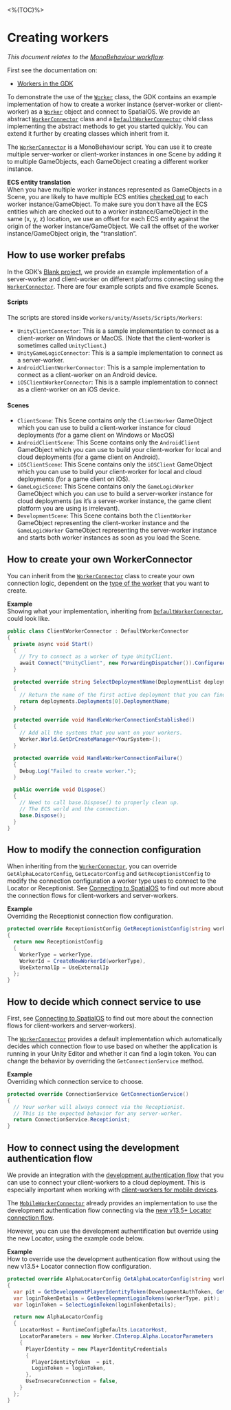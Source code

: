 <%(TOC)%>
# Creating workers
_This document relates to the [MonoBehaviour workflow]({{urlRoot}}/reference/workflows/which-workflow)._

First see the documentation on:

* [Workers in the GDK]({{urlRoot}}/reference/concepts/worker)

To demonstrate the use of the [`Worker`]({{urlRoot}}/api/core/worker) class, the GDK contains an example implementation
of how to create a worker instance (server-worker or client-worker) as a [`Worker`]({{urlRoot}}/api/core/worker) object and connect to SpatialOS. We provide an abstract [`WorkerConnector`]({{urlRoot}}/api/core/worker-connector) class and a [`DefaultWorkerConnector`]({{urlRoot}}/api/core/default-worker-connector) child class implementing the abstract methods to get you started quickly. You can extend it further by creating classes which inherit from it.

The [`WorkerConnector`]({{urlRoot}}/api/core/worker-connector) is a MonoBehaviour script. You can use it to create multiple server-worker or client-worker instances in one Scene by adding it to multiple GameObjects, each GameObject creating a different worker instance.

**ECS entity translation** <br/>
When you have multiple worker instances represented as GameObjects in a Scene, you are likely to have multiple ECS entities [checked out]({{urlRoot}}/reference/glossary#authority) to each worker instance/GameObject. To make sure you don’t have all the ECS entities which are checked out to a worker instance/GameObject in the same (x, y, z) location, we use an offset for each ECS entity against the origin of the worker instance/GameObject.  We call the offset of the worker instance/GameObject origin, the “translation”.


## How to use worker prefabs

In the GDK’s [Blank project](https://github.com/spatialos/gdk-for-unity-blank-project), we provide an example implementation of a server-worker and client-worker on different platforms connecting using the [`WorkerConnector`]({{urlRoot}}/api/core/worker-connector). There are four example scripts and five example Scenes.

#### Scripts
The scripts are stored inside `workers/unity/Assets/Scripts/Workers`:

* `UnityClientConnector`: This is a sample implementation to connect as a client-worker on Windows or MacOS. (Note that the client-worker is sometimes called `UnityClient`.)
* `UnityGameLogicConnector`: This is a sample implementation to connect as a server-worker.
* `AndroidClientWorkerConnector`: This is a sample implementation to connect as a client-worker on an Android device.
* `iOSClientWorkerConnector`: This is a sample implementation to connect as a client-worker on an iOS device.

#### Scenes

* `ClientScene`: This Scene contains only the `ClientWorker` GameObject which you can use to build a client-worker instance for cloud deployments (for a game client on Windows or MacOS)
* `AndroidClientScene`: This Scene contains only the `AndroidClient` GameObject which you can use to build your client-worker for local and cloud deployments (for a game client on Android).
* `iOSClientScene`: This Scene contains only the `iOSClient` GameObject which you can use to build your client-worker for local and cloud deployments (for a game client on iOS).
* `GameLogicScene`: This Scene contains only the `GameLogicWorker` GameObject which you can use to build a server-worker instance for cloud deployments (as it’s a server-worker instance, the game client platform you are using is irrelevant).
* `DevelopmentScene`: This Scene contains both the `ClientWorker` GameObject representing the client-worker instance and the `GameLogicWorker` GameObject representing the server-worker instance and starts both worker instances as soon as you load the Scene.

## How to create your own WorkerConnector
You can inherit from the [`WorkerConnector`]({{urlRoot}}/api/core/worker-connector) class to create your own connection logic, dependent on the [type of the worker]({{urlRoot}}/reference/glossary#worker-types) that you want to create.

**Example**</br>
Showing what your implementation, inheriting from [`DefaultWorkerConnector`]({{urlRoot}}/api/core/default-worker-connector), could look like.

```csharp
public class ClientWorkerConnector : DefaultWorkerConnector
{
  private async void Start()
  {
    // Try to connect as a worker of type UnityClient.
    await Connect("UnityClient", new ForwardingDispatcher()).ConfigureAwait(false);
  }

  protected override string SelectDeploymentName(DeploymentList deployments)
  {
    // Return the name of the first active deployment that you can find.
    return deployments.Deployments[0].DeploymentName;
  }

  protected override void HandleWorkerConnectionEstablished()
  {
    // Add all the systems that you want on your workers.
    Worker.World.GetOrCreateManager<YourSystem>();
  }

  protected override void HandleWorkerConnectionFailure()
  {
    Debug.Log("Failed to create worker.");
  }

  public override void Dispose()
  {
    // Need to call base.Dispose() to properly clean up.
    // The ECS world and the connection.
    base.Dispose();
  }
}
```

## How to modify the connection configuration

When inheriting from the [`WorkerConnector`]({{urlRoot}}/api/core/worker-connector), you can override `GetAlphaLocatorConfig`, `GetLocatorConfig` and
`GetReceptionistConfig` to modify the connection configuration a worker type uses to connect to the
Locator or Receptionist. See [Connecting to SpatialOS]({{urlRoot}}/reference/concepts/connection-flows) to find out more about the connection flows for client-workers and server-workers.

**Example** </br>
Overriding the Receptionist connection flow configuration.

```csharp
protected override ReceptionistConfig GetReceptionistConfig(string workerType)
{
  return new ReceptionistConfig
  {
    WorkerType = workerType,
    WorkerId = CreateNewWorkerId(workerType),
    UseExternalIp = UseExternalIp
  };
}
```

## How to decide which connect service to use
First, see [Connecting to SpatialOS]({{urlRoot}}/reference/concepts/connection-flows) to find out more about the connection flows for client-workers and server-workers).

The [`WorkerConnector`]({{urlRoot}}/api/core/worker-connector) provides a default implementation which automatically decides which connection flow to use based on whether the application is running in your Unity Editor and whether it can find a login token. You can change the behavior by overriding the `GetConnectionService` method.

**Example** </br>
Overriding which connection service to choose.

```csharp
protected override ConnectionService GetConnectionService()
{
  // Your worker will always connect via the Receptionist.
  // This is the expected behavior for any server-worker.
  return ConnectionService.Receptionist;
}
```

## How to connect using the development authentication flow
We provide an integration with the [development authentication flow](https://docs.improbable.io/reference/latest/shared/auth/development-authentication#developmentauthenticationtoken-maintenance) that you can use to connect your client-workers to a cloud deployment. This is especially important when working with [client-workers for mobile devices]({{urlRoot}}/reference/mobile/overview).

The [`MobileWorkerConnector`]({{urlRoot}}/api/mobile/mobile-worker-connector) already provides an implementation to use the development authentication flow connecting via the [new v13.5+ Locator connection flow]({{urlRoot}}/reference/concepts/connection-flows#locator-connection-flow).

However, you can use the development authentification but override using the new Locator, using the example code below.

**Example** </br>
How to override use the development authentication flow without using the new v13.5+ Locator connection flow configuration.

```csharp
protected override AlphaLocatorConfig GetAlphaLocatorConfig(string workerType)
{
  var pit = GetDevelopmentPlayerIdentityToken(DevelopmentAuthToken, GetPlayerId(), GetDisplayName());
  var loginTokenDetails = GetDevelopmentLoginTokens(workerType, pit);
  var loginToken = SelectLoginToken(loginTokenDetails);

  return new AlphaLocatorConfig
  {
    LocatorHost = RuntimeConfigDefaults.LocatorHost,
    LocatorParameters = new Worker.CInterop.Alpha.LocatorParameters
    {
      PlayerIdentity = new PlayerIdentityCredentials
      {
        PlayerIdentityToken  = pit,
        LoginToken = loginToken,
      },
      UseInsecureConnection = false,
    }
  };
}
```
